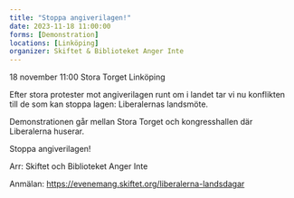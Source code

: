 ```yaml
---
title: "Stoppa angiverilagen!"
date: 2023-11-18 11:00:00
forms: [Demonstration]
locations: [Linköping]
organizer: Skiftet & Biblioteket Anger Inte
---
```

18 november 11:00 Stora Torget Linköping

Efter stora protester mot angiverilagen runt om i landet tar vi nu konflikten till de som kan stoppa lagen: Liberalernas landsmöte. 

Demonstrationen går mellan Stora Torget och kongresshallen där Liberalerna huserar.

Stoppa angiverilagen!

Arr: Skiftet och Biblioteket Anger Inte

Anmälan: https://evenemang.skiftet.org/liberalerna-landsdagar